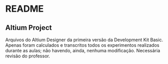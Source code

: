 # README

## Altium Project
Arquivos do Altium Designer da primeira versão da Development Kit Basic.
Apenas foram calculados e transcritos todos os experimentos realizados durante as aulas; não havendo, ainda, nenhuma modificação. Necessária revisão do professor.
